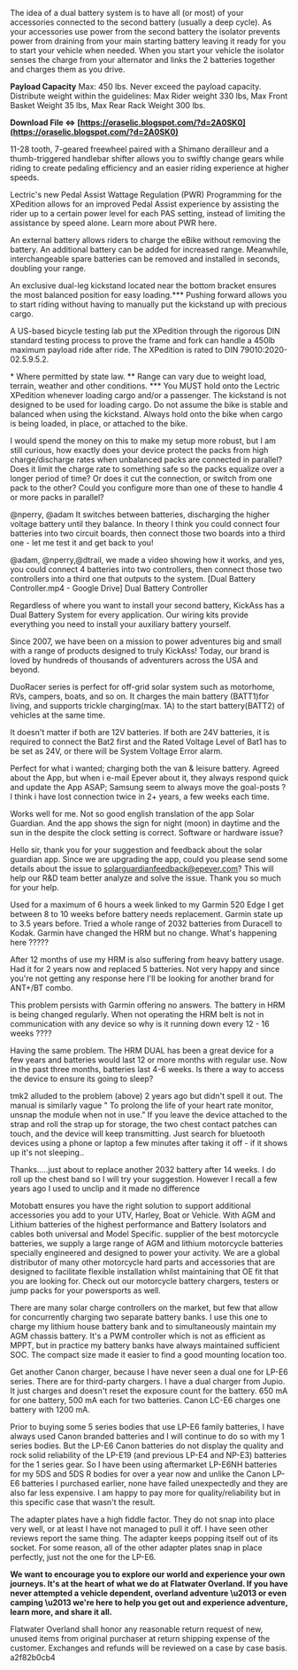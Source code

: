 The idea of a dual battery system is to have all (or most) of your accessories connected to the second battery (usually a deep cycle). As your accessories use power from the second battery the isolator prevents power from draining from your main starting battery leaving it ready for you to start your vehicle when needed. When you start your vehicle the isolator senses the charge from your alternator and links the 2 batteries together and charges them as you drive.
 
**Payload Capacity** Max: 450 lbs. Never exceed the payload capacity. Distribute weight within the guidelines: Max Rider weight 330 lbs, Max Front Basket Weight 35 lbs, Max Rear Rack Weight 300 lbs.
 
**Download File ⇔ [https://oraselic.blogspot.com/?d=2A0SK0](https://oraselic.blogspot.com/?d=2A0SK0)**


 
11-28 tooth, 7-geared freewheel paired with a Shimano derailleur and a thumb-triggered handlebar shifter allows you to swiftly change gears while riding to create pedaling efficiency and an easier riding experience at higher speeds.
 
Lectric's new Pedal Assist Wattage Regulation (PWR) Programming for the XPedition allows for an improved Pedal Assist experience by assisting the rider up to a certain power level for each PAS setting, instead of limiting the assistance by speed alone. Learn more about PWR here.
 
An external battery allows riders to charge the eBike without removing the battery. An additional battery can be added for increased range. Meanwhile, interchangeable spare batteries can be removed and installed in seconds, doubling your range.
 
An exclusive dual-leg kickstand located near the bottom bracket ensures the most balanced position for easy loading.\*\*\* Pushing forward allows you to start riding without having to manually put the kickstand up with precious cargo.
 
A US-based bicycle testing lab put the XPedition through the rigorous DIN standard testing process to prove the frame and fork can handle a 450lb maximum payload ride after ride. The XPedition is rated to DIN 79010:2020-02.5.9.5.2.
 
\* Where permitted by state law. \*\* Range can vary due to weight load, terrain, weather and other conditions. \*\*\* You MUST hold onto the Lectric XPedition whenever loading cargo and/or a passenger. The kickstand is not designed to be used for loading cargo. Do not assume the bike is stable and balanced when using the kickstand. Always hold onto the bike when cargo is being loaded, in place, or attached to the bike.

I would spend the money on this to make my setup more robust, but I am still curious, how exactly does your device protect the packs from high charge/discharge rates when unbalanced packs are connected in parallel? Does it limit the charge rate to something safe so the packs equalize over a longer period of time? Or does it cut the connection, or switch from one pack to the other?
Could you configure more than one of these to handle 4 or more packs in parallel?
 
@nperry, @adam It switches between batteries, discharging the higher voltage battery until they balance.
In theory I think you could connect four batteries into two circuit boards, then connect those two boards into a third one - let me test it and get back to you!
 
@adam, @nperry,@dtrail, we made a video showing how it works, and yes, you could connect 4 batteries into two controllers, then connect those two controllers into a third one that outputs to the system.
[Dual Battery Controller.mp4 - Google Drive] Dual Battery Controller
 
Regardless of where you want to install your second battery, KickAss has a Dual Battery System for every application. Our wiring kits provide everything you need to install your auxiliary battery yourself.
 
Since 2007, we have been on a mission to power adventures big and small with a range of products designed to truly KickAss! Today, our brand is loved by hundreds of thousands of adventurers across the USA and beyond.
 
DuoRacer series is perfect for off-grid solar system such as motorhome, RVs, campers, boats, and so on. It charges the main battery (BATT1)for living, and supports trickle charging(max. 1A) to the start battery(BATT2) of vehicles at the same time.
 
It doesn't matter if both are 12V batteries. If both are 24V batteries, it is required to connect the Bat2 first and the Rated Voltage Level of Bat1 has to be set as 24V, or there will be System Voltage Error alarm.
 
Perfect for what i wanted; charging both the van & leisure battery. Agreed about the App, but when i e-mail Epever about it, they always respond quick and update the App ASAP; Samsung seem to always move the goal-posts ? I think i have lost connection twice in 2+ years, a few weeks each time.
 
Works well for me. Not so good english translation of the app Solar Guardian. And the app shows the sign for night (moon) in daytime and the sun in the despite the clock setting is correct. Software or hardware issue?
 
Hello sir, thank you for your suggestion and feedback about the solar guardian app. Since we are upgrading the app, could you please send some details about the issue to solarguardianfeedback@epever.com? This will help our R&D team better analyze and solve the issue. Thank you so much for your help.
 
Used for a maximum of 6 hours a week linked to my Garmin 520 Edge I get between 8 to 10 weeks before battery needs replacement. Garmin state up to 3.5 years before. Tried a whole range of 2032 batteries from Duracell to Kodak. Garmin have changed the HRM but no change. What's happening here ?????
 
After 12 months of use my HRM is also suffering from heavy battery usage. Had it for 2 years now and replaced 5 batteries. Not very happy and since you're not getting any response here I'll be looking for another brand for ANT+/BT combo.
 
This problem persists with Garmin offering no answers. The battery in HRM is being changed regularly. When not operating the HRM belt is not in communication with any device so why is it running down every 12 - 16 weeks ????
 
Having the same problem. The HRM DUAL has been a great device for a few years and batteries would last 12 or more months with regular use. Now in the past three months, batteries last 4-6 weeks. Is there a way to access the device to ensure its going to sleep?
 
tmk2 alluded to the problem (above) 2 years ago but didn't spell it out. The manual is similarly vague " To prolong the life of your heart rate monitor, unsnap the module when not in use." If you leave the device attached to the strap and roll the strap up for storage, the two chest contact patches can touch, and the device will keep transmitting. Just search for bluetooth devices using a phone or laptop a few minutes after taking it off - if it shows up it's not sleeping..
 
Thanks.....just about to replace another 2032 battery after 14 weeks. I do roll up the chest band so I will try your suggestion. However I recall a few years ago I used to unclip and it made no difference
 
Motobatt ensures you have the right solution to support additional accessories you add to your UTV, Harley, Boat or Vehicle. With AGM and Lithium batteries of the highest performance and Battery Isolators and cables both universal and Model Specific. supplier of the best motorcycle batteries, we supply a large range of AGM and lithium motorcycle batteries specially engineered and designed to power your activity. We are a global distributor of many other motorcycle hard parts and accessories that are designed to facilitate flexible installation whilst maintaining that OE fit that you are looking for. Check out our motorcycle battery chargers, testers or jump packs for your powersports as well.
 
There are many solar charge controllers on the market, but few that allow for concurrently charging two separate battery banks. I use this one to charge my lithium house battery bank and to simultaneously maintain my AGM chassis battery. It's a PWM controller which is not as efficient as MPPT, but in practice my battery banks have always maintained sufficient SOC. The compact size made it easier to find a good mounting location too.
 
Get another Canon charger, because I have never seen a dual one for LP-E6 series. There are for third-party chargers. I have a dual charger from Jupio. It just charges and doesn't reset the exposure count for the battery. 650 mA for one battery, 500 mA each for two batteries. Canon LC-E6 charges one battery with 1200 mA.
 
Prior to buying some 5 series bodies that use LP-E6 family batteries, I have always used Canon branded batteries and I will continue to do so with my 1 series bodies. But the LP-E6 Canon batteries do not display the quality and rock solid reliability of the LP-E19 (and previous LP-E4 and NP-E3) batteries for the 1 series gear. So I have been using aftermarket LP-E6NH batteries for my 5DS and 5DS R bodies for over a year now and unlike the Canon LP-E6 batteries I purchased earlier, none have failed unexpectedly and they are also far less expensive. I am happy to pay more for quality/reliability but in this specific case that wasn't the result.
 
The adapter plates have a high fiddle factor. They do not snap into place very well, or at least I have not managed to pull it off. I have seen other reviews report the same thing. The adapter keeps popping itself out of its socket. For some reason, all of the other adapter plates snap in place perfectly, just not the one for the LP-E6.
 
**We want to encourage you to explore our world and experience your own journeys. It's at the heart of what we do at Flatwater Overland. If you have never attempted a vehicle dependent, overland adventure \u2013 or even camping \u2013 we're here to help you get out and experience adventure, learn more, and share it all.**
 
Flatwater Overland shall honor any reasonable return request of new, unused items from original purchaser at return shipping expense of the customer. Exchanges and refunds will be reviewed on a case by case basis.
 a2f82b0cb4
 
